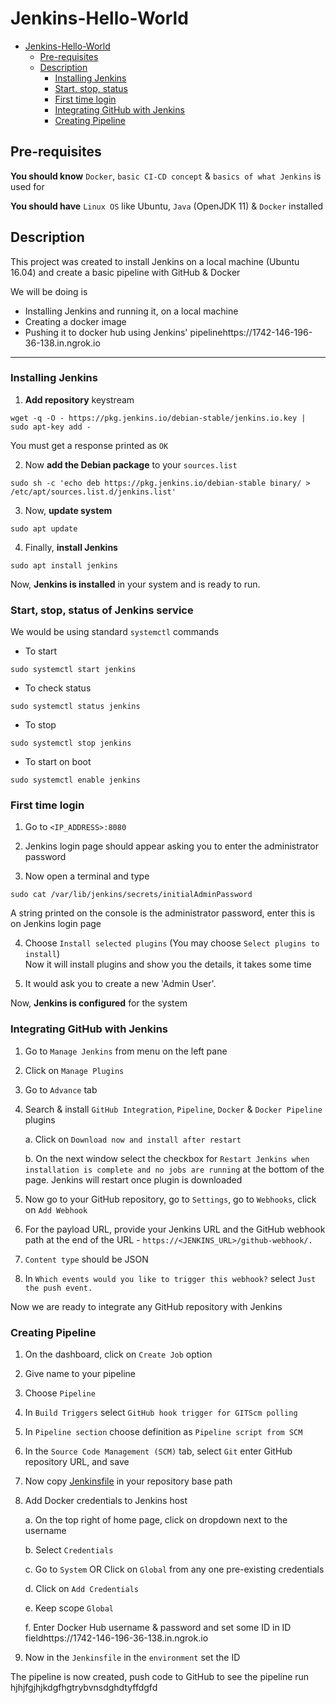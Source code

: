 # Jenkins-Hello-World
- [Jenkins-Hello-World](#jenkins-hello-world)
  - [Pre-requisites](#pre-requisites)
  - [Description](#description)
    - [Installing Jenkins](#installing-jenkins)
    - [Start, stop, status](#start-stop-status)
    - [First time login](#first-time-login)
    - [Integrating GitHub with Jenkins](#integrating-github-with-jenkins)
    - [Creating Pipeline](#creating-pipeline)

## Pre-requisites

**You should know** `Docker`, `basic CI-CD concept` & `basics of what Jenkins` is used for

**You should have** `Linux OS` like Ubuntu, `Java` (OpenJDK 11) & `Docker` installed

## Description

This project was created to install Jenkins on a local machine (Ubuntu 16.04) and create a basic pipeline with GitHub & Docker

We will be doing is

* Installing Jenkins and running it, on a local machine
* Creating a docker image
* Pushing it to docker hub using Jenkins' pipelinehttps://1742-146-196-36-138.in.ngrok.io

___

### Installing Jenkins

1. **Add repository** keystream  
```
wget -q -O - https://pkg.jenkins.io/debian-stable/jenkins.io.key | sudo apt-key add -
```
You must get a response printed as `OK`

2. Now **add the Debian package** to your `sources.list`  
```
sudo sh -c 'echo deb https://pkg.jenkins.io/debian-stable binary/ > /etc/apt/sources.list.d/jenkins.list'
```

3. Now, **update system** 
```
sudo apt update
```

4. Finally, **install Jenkins**
```
sudo apt install jenkins
```

Now, **Jenkins is installed** in your system and is ready to run.

### Start, stop, status of Jenkins service

We would be using standard `systemctl` commands

- To start  
```
sudo systemctl start jenkins
```

- To check status  
```
sudo systemctl status jenkins
```

- To stop  
```
sudo systemctl stop jenkins
```

- To start on boot  
```
sudo systemctl enable jenkins
```

### First time login  

1. Go to `<IP_ADDRESS>:8080` 

2. Jenkins login page should appear asking you to enter the administrator password

3. Now open a terminal and type 
```
sudo cat /var/lib/jenkins/secrets/initialAdminPassword
```

A string printed on the console is the administrator password, enter this is on Jenkins login page  

4. Choose `Install selected plugins` (You may choose `Select plugins to install`)  
Now it will install plugins and show you the details, it takes some time

5. It would ask you to create a new 'Admin User'.

Now, **Jenkins is configured** for the system


### Integrating GitHub with Jenkins

1. Go to `Manage Jenkins` from menu on the left pane

2. Click on `Manage Plugins`

3. Go to `Advance` tab

4. Search & install `GitHub Integration`, `Pipeline`, `Docker` & `Docker Pipeline` plugins

   a. Click on `Download now and install after restart`

   b. On the next window select the checkbox for `Restart Jenkins when installation is complete and no jobs are running` at the bottom of the page. Jenkins will restart once plugin is downloaded

5. Now go to your GitHub repository, go to `Settings`, go to `Webhooks`, click on `Add Webhook`

6. For the payload URL, provide your Jenkins URL and the GitHub webhook path at the end of the URL - `https://<JENKINS_URL>/github-webhook/.`

7. `Content type` should be JSON

8. In `Which events would you like to trigger this webhook?` select `Just the push event.`

Now we are ready to integrate any GitHub repository with Jenkins

### Creating Pipeline

1. On the dashboard, click on `Create Job` option

2. Give name to your pipeline

3. Choose `Pipeline`

4. In `Build Triggers` select `GitHub hook trigger for GITScm polling`

5. In `Pipeline section` choose definition as `Pipeline script from SCM`

6. In the `Source Code Management (SCM)` tab, select `Git` enter GitHub repository URL, and save

7. Now copy [Jenkinsfile](Jenkinsfile) in your repository base path

8. Add Docker credentials to Jenkins host

   a. On the top right of home page, click on dropdown next to the username

   b. Select `Credentials`

   c. Go to `System` OR Click on `Global` from any one pre-existing credentials

   d. Click on `Add Credentials`

   e. Keep scope `Global`

   f. Enter Docker Hub username & password and set some ID in ID fieldhttps://1742-146-196-36-138.in.ngrok.io

9. Now in the `Jenkinsfile` in the `environment` set the ID

The pipeline is now created, push code to GitHub to see the pipeline run
hjhjfgjhjkdgfhgtrybvnsdghdtyffdgfd
